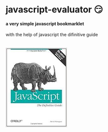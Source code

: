 # javascript-evaluator 😏  
#### a very simple javascript bookmarklet

with the help of javascript the difinitive guide<br/><br/><br/>
![difinitive guide](download.jpg)
